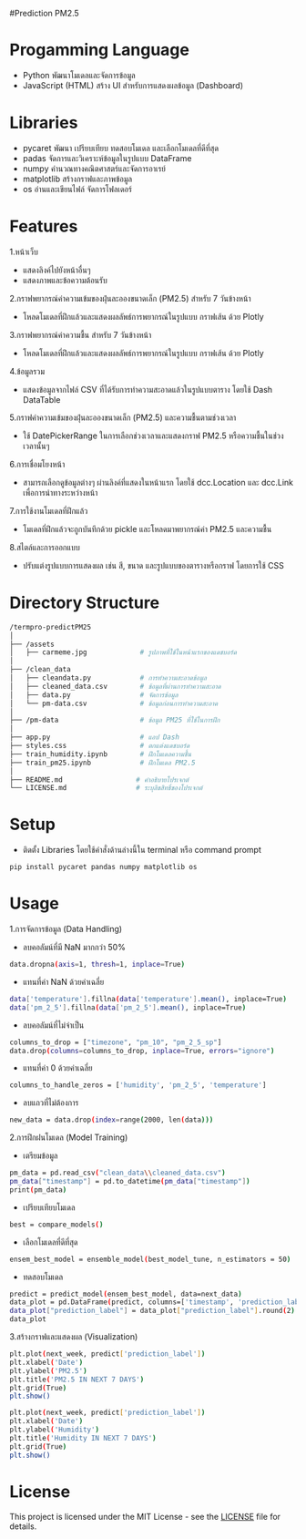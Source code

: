 #Prediction PM2.5
# Progamming Language
- Python พัฒนาโมเดลและจัดการข้อมูล
- JavaScript (HTML) สร้าง UI สำหรับการแสดงผลข้อมูล (Dashboard)
# Libraries
- pycaret พัฒนา เปรียบเทียบ ทดสอบโมเดล และเลือกโมเดลที่ดีที่สุด 
- padas จัดการและวิเคราะห์ข้อมูลในรูปแบบ DataFrame
- numpy คำนวณทางคณิตศาสตร์และจัดการอาเรย์
- matplotlib สร้างกราฟและภาพข้อมูล
- os อ่านและเขียนไฟล์ จัดการโฟลเดอร์ 
# Features
1.หน้าเว็บ
- แสดงลิงค์ไปยังหน้าอื่นๆ
- แสดงภาพและข้อความต้อนรับ

2.กราฟพยากรณ์ค่าความเข้มของฝุ่นละอองขนาดเล็ก (PM2.5) สำหรับ 7 วันข้างหน้า
- โหลดโมเดลที่ฝึกแล้วและแสดงผลลัพธ์การพยากรณ์ในรูปแบบ กราฟเส้น ด้วย Plotly

3.กราฟพยากรณ์ค่าความชื้น สำหรับ 7 วันข้างหน้า
- โหลดโมเดลที่ฝึกแล้วและแสดงผลลัพธ์การพยากรณ์ในรูปแบบ กราฟเส้น ด้วย Plotly

4.ข้อมูลรวม
- แสดงข้อมูลจากไฟล์ CSV ที่ได้รับการทำความสะอาดแล้วในรูปแบบตาราง โดยใช้ Dash DataTable

5.กราฟค่าความเข้มของฝุ่นละอองขนาดเล็ก (PM2.5) และความชื้นตามช่วงเวลา
- ใช้ DatePickerRange ในการเลือกช่วงเวลาและแสดงกราฟ PM2.5 หรือความชื้นในช่วงเวลานั้นๆ

6.การเชื่อมโยงหน้า
- สามารถเลือกดูข้อมูลต่างๆ ผ่านลิงค์ที่แสดงในหน้าแรก โดยใช้ dcc.Location และ dcc.Link เพื่อการนำทางระหว่างหน้า

7.การใช้งานโมเดลที่ฝึกแล้ว
- โมเดลที่ฝึกแล้วจะถูกบันทึกด้วย pickle และโหลดมาพยากรณ์ค่า PM2.5 และความชื้น

8.สไตล์และการออกแบบ
- ปรับแต่งรูปแบบการแสดงผล เช่น สี, ขนาด และรูปแบบของตารางหรือกราฟ โดยการใช้ CSS

# Directory Structure

```sh
/termpro-predictPM25
│
├── /assets
│   ├── carmeme.jpg             # รูปภาพที่ใช้ในหน้าแรกของแดชบอร์ด
│
├── /clean_data                     
│   ├── cleandata.py            # การทำความสะอาดข้อมูล
│   ├── cleaned_data.csv        # ข้อมูลที่ผ่านการทำความสะอาด
│   ├── data.py                 # จัดการข้อมูล
│   └── pm-data.csv             # ข้อมูลก่อนการทำความสะอาด
│
├── /pm-data                    # ข้อมูล PM25 ที่ใช้ในการฝึก
│
├── app.py                      # แอป Dash
├── styles.css                  # ตกแต่งแดชบอร์ด
├── train_humidity.ipynb        # ฝึกโมเดลความชื้น
├── train_pm25.ipynb            # ฝึกโมเดล PM2.5
│                          
├── README.md                  # คำอธิบายโปรเจกต์                
└── LICENSE.md                 # ระบุลิขสิทธิ์ของโปรเจกต์ 
```

# Setup

- ติดตั้ง Libraries โดยใช้คำสั่งด้านล่างนี้ใน terminal หรือ command prompt
```sh
pip install pycaret pandas numpy matplotlib os
```
# Usage

1.การจัดการข้อมูล (Data Handling)
- ลบคอลัมน์ที่มี NaN มากกว่า 50%

```sh
data.dropna(axis=1, thresh=1, inplace=True)
```

- แทนที่ค่า NaN ด้วยค่าเฉลี่ย

```sh
data['temperature'].fillna(data['temperature'].mean(), inplace=True)
data['pm_2_5'].fillna(data['pm_2_5'].mean(), inplace=True)
```

- ลบคอลัมน์ที่ไม่จำเป็น

```sh
columns_to_drop = ["timezone", "pm_10", "pm_2_5_sp"]
data.drop(columns=columns_to_drop, inplace=True, errors="ignore")
```

- แทนที่ค่า 0 ด้วยค่าเฉลี่ย

```sh
columns_to_handle_zeros = ['humidity', 'pm_2_5', 'temperature']
```

- ลบแถวที่ไม่ต้องการ

```sh
new_data = data.drop(index=range(2000, len(data)))
```
2.การฝึกฝนโมเดล (Model Training)
- เตรียมข้อมูล

```sh
pm_data = pd.read_csv("clean_data\\cleaned_data.csv")
pm_data["timestamp"] = pd.to_datetime(pm_data["timestamp"])
print(pm_data)
```

- เปรียบเทียบโมเดล

```sh
best = compare_models()

```

- เลือกโมเดลที่ดีที่สุด

```sh
ensem_best_model = ensemble_model(best_model_tune, n_estimators = 50)
```

- ทดสอบโมเดล


```sh
predict = predict_model(ensem_best_model, data=next_data)
data_plot = pd.DataFrame(predict, columns=['timestamp', 'prediction_label'])
data_plot["prediction_label"] = data_plot["prediction_label"].round(2)
data_plot
```

3.สร้างกราฟและแสดงผล (Visualization)

```sh
plt.plot(next_week, predict['prediction_label'])
plt.xlabel('Date')
plt.ylabel('PM2.5')
plt.title('PM2.5 IN NEXT 7 DAYS')
plt.grid(True)
plt.show()
```

```sh
plt.plot(next_week, predict['prediction_label'])
plt.xlabel('Date')
plt.ylabel('Humidity')
plt.title('Humidity IN NEXT 7 DAYS')
plt.grid(True)
plt.show()
```

# License
This project is licensed under the MIT License - see the [LICENSE](LICENSE.md) file for details.
